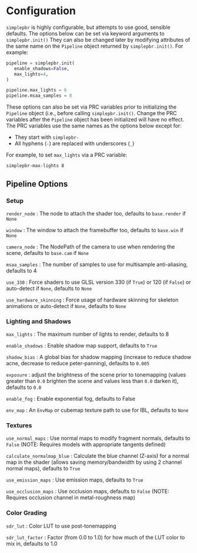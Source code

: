# Configuration

`simplepbr` is highly configurable, but attempts to use good, sensible defaults.
The options below can be set via keyword arguments to `simplepbr.init()`
They can also be changed later by modifying attributes of the same name on the `Pipeline` object returned by `simplepbr.init()`.
For example:

```python
pipeline = simplepbr.init(
   enable_shadows=False,
   max_lights=4,
)

pipeline.max_lights = 6
pipeline.msaa_samples = 8
```

These options can also be set via PRC variables prior to initializing the `Pipeline` object (i.e., before calling `simplepbr.init()`.
Change the PRC variables after the `Pipeline` object has been initialized will have no effect.
The PRC variables use the same names as the options below except for:

  * They start with `simplepbr-`
  * All hyphens (`-`) are replaced with underscores (`_`)

For example, to set `max_lights` via a PRC variable:

```
simplepbr-max-lights 8
```

## Pipeline Options

### Setup
`render_node`
: The node to attach the shader too, defaults to `base.render` if `None`

`window`
: The window to attach the framebuffer too, defaults to `base.win` if `None`

`camera_node`
: The NodePath of the camera to use when rendering the scene, defaults to `base.cam` if `None`

`msaa_samples`
: The number of samples to use for multisample anti-aliasing, defaults to 4

`use_330`
: Force shaders to use GLSL version 330 (if `True`) or 120 (if `False`) or auto-detect if `None`, defaults to `None`

`use_hardware_skinning`
: Force usage of hardware skinning for skeleton animations or auto-detect if `None`, defaults to `None`

### Lighting and Shadows

`max_lights`
: The maximum number of lights to render, defaults to 8

`enable_shadows`
: Enable shadow map support, defaults to `True`

`shadow_bias`
: A global bias for shadow mapping (increase to reduce shadow acne, decrease to reduce peter-panning), defaults to `0.005`

`exposure`
: adjust the brightness of the scene prior to tonemapping (values greater than `0.0` brighten the scene and values less than `0.0` darken it), defaults to `0.0`

`enable_fog`
: Enable exponential fog, defaults to False

`env_map`
: An `EnvMap` or cubemap texture path to use for IBL, defaults to `None`

### Textures
`use_normal_maps`
: Use normal maps to modify fragment normals, defaults to `False` (NOTE: Requires models with appropriate tangents defined)

`calculate_normalmap_blue`
: Calculate the blue channel (Z-axis) for a normal map in the shader (allows saving memory/bandwidth by using 2 channel normal maps), defaults to `True`

`use_emission_maps`
: Use emission maps, defaults to `True`

`use_occlusion_maps`
: Use occlusion maps, defaults to `False` (NOTE: Requires occlusion channel in metal-roughness map)

### Color Grading

`sdr_lut`
: Color LUT to use post-tonemapping

`sdr_lut_factor`
: Factor (from 0.0 to 1.0) for how much of the LUT color to mix in, defaults to 1.0


